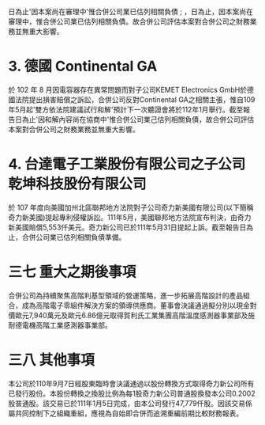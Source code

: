 日為止'因本案尚在審理中'惟合併公司業已估列相關負債 ; ，日為止，因本案尚在審理中，惟合併公司業已估列相關負債。故合併公司評估本案對合併公司之財務業務並無重大影響。

# 3. 德國 Continental GA

於 102 年 8 月因電容器存在異常問題而對子公司KEMET Electronics GmbH於德國法院提出損害賠償之訴訟，合併公司反對Continental GA之相關主張，惟自109年5月起'雙方依法院建議試行和解'預計下一次聽證會將於112年1月舉行。截至報告日為止'因和解內容尚在協商中'惟合併公司業己估列相關負債，故合併公司評估本案對合併公司之財務業務並無重大影響。

# 4. 台達電子工業股份有限公司之子公司乾坤科技股份有限公司

於 107 年度向美國加州北區聯邦地方法院對子公司奇力新美國有限公司(以下簡稱奇力新美國)提起專利侵權訴訟。111年5月，美國聯邦地方法院宣布判決，由奇力新美國賠償5,553仟美元。奇力新公司已於111年5月31日提起上訴。截至報告日為止，合併公司業已估列相關負債準備。

# 三七 重大之期後事項

合併公司為持續聚焦高階利基型領域的營運策略，進一步拓展高階設計的產品組合，成為高階電子零組件解決方案的領導供應商。董事會決議通過擬分別以現金對價歐元7,940萬元及歐元6.86億元取得賀利氏工業集團高階溫度感測器事業部及施耐德電機高階工業感測器事業部。

# 三八 其他事項

本公司於110年9月7日經股東臨時會決議通過以股份轉換方式取得奇力新公司所有已發行股份。本股份轉換之換股比例為每1股奇力新公司普通股換發本公司0.2002股普通股。該交易已於111年1月5日完成，由本公司發行47,779仟股。因該交易係屬共同控制下之組織重組，應視為自始即合併而追溯重編前期比較財務報表。